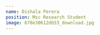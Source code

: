 ```yaml
---
name: Dishala Perera
position: Msc Research Student
image: 678e30612db53_download.jpg
---
```


